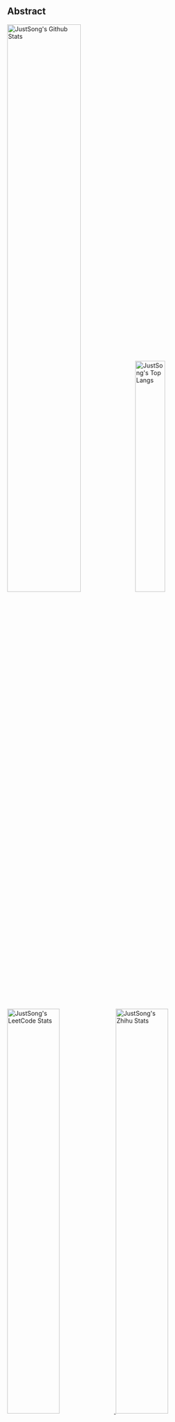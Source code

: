 ## Abstract
<p>
  <img src="https://github-readme-stats.vercel.app/api?username=songquanpeng&show_icons=true&hide_border=true" alt="JustSong's Github Stats" width="58%" />
  <img src="https://github-readme-stats.vercel.app/api/top-langs/?username=songquanpeng&layout=compact&hide_border=true&langs_count=10" alt="JustSong's Top Langs" width="37%" /> 
</p>

<a href="https://github.com/songquanpeng/stats-cards">
<p>
  <img src="https://stats.justsong.cn/api/leetcode/?username=quanpeng&theme=light" alt="JustSong's LeetCode Stats" width="49%" />
  <img src="https://stats.justsong.cn/api/zhihu/?username=songwonderful&theme=light" alt="JustSong's Zhihu Stats" width="49%" /> 
</p>
</a>

![skills](https://skillicons.dev/icons?i=c,cpp,go,py,html,css,js,nodejs,java,md,pytorch,tensorflow,flask,fastapi,express,qt,react,cmake,docker,git,linux,nginx,mysql,redis,sqlite,githubactions,heroku,vercel,visualstudio,vscode)


## Top Projects
|Project|Description|Stars|
|:--|:--|:--|
|[one-api](https://github.com/songquanpeng/one-api)|OpenAI 接口管理 & 分发系统，支持 Azure、Anthropic Claude、Google PaLM 2、智谱 ChatGLM、百度文心一言、讯飞星火认知、阿里通义千问、360 智脑以及腾讯混元，可用于二次分发管理 key，仅单可执行文件，已打包好 Docker 镜像，一键部署，开箱即用. OpenAI key management & redistribution system, using a single API for all LLMs, and features an English UI.|`4913⭐`|
|[message-pusher](https://github.com/songquanpeng/message-pusher)|搭建专属于你的消息推送服务，支持多种消息推送方式，支持 Markdown，基于 Golang 仅单可执行文件，开箱即用|`1424⭐`|
|[go-file](https://github.com/songquanpeng/go-file)|基于 Go 的文件分享工具，仅单可执行文件，开箱即用，内置图床和视频播放页面. File sharing tool based on Go.|`625⭐`|
|[pytorch-template](https://github.com/songquanpeng/pytorch-template)|To be the world's best PyTorch project template.|`230⭐`|
|[stats-cards](https://github.com/songquanpeng/stats-cards)|在 README 中展示你在知乎，GitHub，B 站，LeetCode，掘金，CSDN，牛客等网站的数据，也可用于服务状态监控. Show your LeetCode & GitHub stats in GitHub Profile.|`193⭐`|
|[pronunciation-corrector](https://github.com/songquanpeng/pronunciation-corrector)|拯救你的英语发音，告别因发音错误带来的尴尬！|`143⭐`|
|[wechat-server](https://github.com/songquanpeng/wechat-server)|微信公众号的后端，为其他系统提供微信登录验证功能|`126⭐`|
|[blog](https://github.com/songquanpeng/blog)|基于 Node.js 的个人博客系统. Node.js based blog system.|`50⭐`|
|[gin-template](https://github.com/songquanpeng/gin-template)|用于 Gin & React 项目的模板. Template for Gin & React projects.|`45⭐`|
|[go-public](https://github.com/songquanpeng/go-public)|基于 Go 的端口转发工具，开箱即用. Yet another port forward tool, but easy to use.|`32⭐`|

## Recent Updates
|Project|Description|Last Update|
|:--|:--|:--|
|[one-api](https://github.com/songquanpeng/one-api)|OpenAI 接口管理 & 分发系统，支持 Azure、Anthropic Claude、Google PaLM 2、智谱 ChatGLM、百度文心一言、讯飞星火认知、阿里通义千问、360 智脑以及腾讯混元，可用于二次分发管理 key，仅单可执行文件，已打包好 Docker 镜像，一键部署，开箱即用. OpenAI key management & redistribution system, using a single API for all LLMs, and features an English UI.|![2023-10-15 10:55:17](https://img.shields.io/badge/2023--10--15-10%3A55%3A17-brightgreen?style=flat-square)|
|[openai-mocker](https://github.com/songquanpeng/openai-mocker)|一个模拟 OpenAI API 的 mock server，用以 One API 的压测|![2023-10-14 17:44:32](https://img.shields.io/badge/2023--10--14-17%3A44%3A32-brightgreen?style=flat-square)|
|[message-pusher](https://github.com/songquanpeng/message-pusher)|搭建专属于你的消息推送服务，支持多种消息推送方式，支持 Markdown，基于 Golang 仅单可执行文件，开箱即用|![2023-10-12 10:25:31](https://img.shields.io/badge/2023--10--12-10%3A25%3A31-brightgreen?style=flat-square)|
|[one-proxy](https://github.com/songquanpeng/one-proxy)|轻松管理你的众多订阅，提供一个固定的订阅地址。|![2023-10-12 06:31:41](https://img.shields.io/badge/2023--10--12-06%3A31%3A41-brightgreen?style=flat-square)|
|[wechat-server](https://github.com/songquanpeng/wechat-server)|微信公众号的后端，为其他系统提供微信登录验证功能|![2023-10-12 06:30:53](https://img.shields.io/badge/2023--10--12-06%3A30%3A53-brightgreen?style=flat-square)|
|[go-file](https://github.com/songquanpeng/go-file)|基于 Go 的文件分享工具，仅单可执行文件，开箱即用，内置图床和视频播放页面. File sharing tool based on Go.|![2023-10-12 06:30:34](https://img.shields.io/badge/2023--10--12-06%3A30%3A34-brightgreen?style=flat-square)|
|[gin-template](https://github.com/songquanpeng/gin-template)|用于 Gin & React 项目的模板. Template for Gin & React projects.|![2023-10-12 06:30:19](https://img.shields.io/badge/2023--10--12-06%3A30%3A19-brightgreen?style=flat-square)|
|[songquanpeng](https://github.com/songquanpeng/songquanpeng)|Automatically update your GitHub profile with GitHub Actions.|![2023-10-08 20:26:12](https://img.shields.io/badge/2023--10--08-20%3A26%3A12-brightgreen?style=flat-square)|
|[stats-cards](https://github.com/songquanpeng/stats-cards)|在 README 中展示你在知乎，GitHub，B 站，LeetCode，掘金，CSDN，牛客等网站的数据，也可用于服务状态监控. Show your LeetCode & GitHub stats in GitHub Profile.|![2023-07-25 14:34:24](https://img.shields.io/badge/2023--07--25-14%3A34%3A24-brightgreen?style=flat-square)|
|[rest-server](https://github.com/songquanpeng/rest-server)|General server for toy projects.|![2023-06-02 13:14:31](https://img.shields.io/badge/2023--06--02-13%3A14%3A31-brightgreen?style=flat-square)|



*Last updated on: 2023-10-15 20:26:16*

